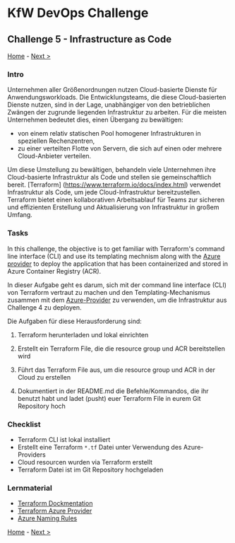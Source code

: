 # KfW DevOps Challenge

## Challenge 5 - Infrastructure as Code

[Home](../../README.md) - [Next >](../challenge06/README.md)

### Intro

Unternehmen aller Größenordnungen nutzen Cloud-basierte Dienste für Anwendungsworkloads. Die Entwicklungsteams, die diese Cloud-basierten Dienste nutzen, sind in der Lage, unabhängiger von den betrieblichen Zwängen der zugrunde liegenden Infrastruktur zu arbeiten. Für die meisten Unternehmen bedeutet dies, einen Übergang zu bewältigen:

* von einem relativ statischen Pool homogener Infrastrukturen in speziellen Rechenzentren,
* zu einer verteilten Flotte von Servern, die sich auf einen oder mehrere Cloud-Anbieter verteilen.

Um diese Umstellung zu bewältigen, behandeln viele Unternehmen ihre Cloud-basierte Infrastruktur als Code und stellen sie gemeinschaftlich bereit. [Terraform] (https://www.terraform.io/docs/index.html) verwendet Infrastruktur als Code, um jede Cloud-Infrastruktur bereitzustellen. Terraform bietet einen kollaborativen Arbeitsablauf für Teams zur sicheren und effizienten Erstellung und Aktualisierung von Infrastruktur in großem Umfang.

### Tasks

In this challenge, the objective is to get familiar with Terraform's command line interface (CLI) and use its templating mechnism along with the [Azure provider](https://www.terraform.io/docs/providers/azurerm/index.html) to deploy the application that has been containerized and stored in Azure Container Registry (ACR).

In dieser Aufgabe geht es darum, sich mit der command line interface (CLI) von Terraform vertraut zu machen und den Templating-Mechanismus zusammen mit dem [Azure-Provider](https://www.terraform.io/docs/providers/azurerm/index.html) zu verwenden, um die Infrastruktur aus Challenge 4 zu deployen.

Die Aufgaben für diese Herausforderung sind:

1. Terraform herunterladen und lokal einrichten
   
2. Erstellt ein Terraform File, die die resource group und ACR bereitstellen wird

3. Führt das Terraform File aus, um die resource group und ACR in der Cloud zu erstellen

4. Dokumentiert in der README.md die Befehle/Kommandos, die ihr benutzt habt und ladet (pusht) euer Terraform File in eurem Git Repository hoch

### Checklist

- Terraform CLI ist lokal installiert
- Erstellt eine Terraform `*.tf` Datei unter Verwendung des Azure-Providers
- Cloud resourcen wurden via Terraform erstellt
- Terraform Datei ist im Git Repository hochgeladen

### Lernmaterial

- [Terraform Dockmentation](https://www.terraform.io/intro)
- [Terraform Azure Provider](https://registry.terraform.io/providers/hashicorp/azurerm/latest/docs)
- [Azure Naming Rules](https://docs.microsoft.com/en-us/azure/azure-resource-manager/management/resource-name-rules)


[Home](../../README.md) - [Next >](../challenge06/README.md)

